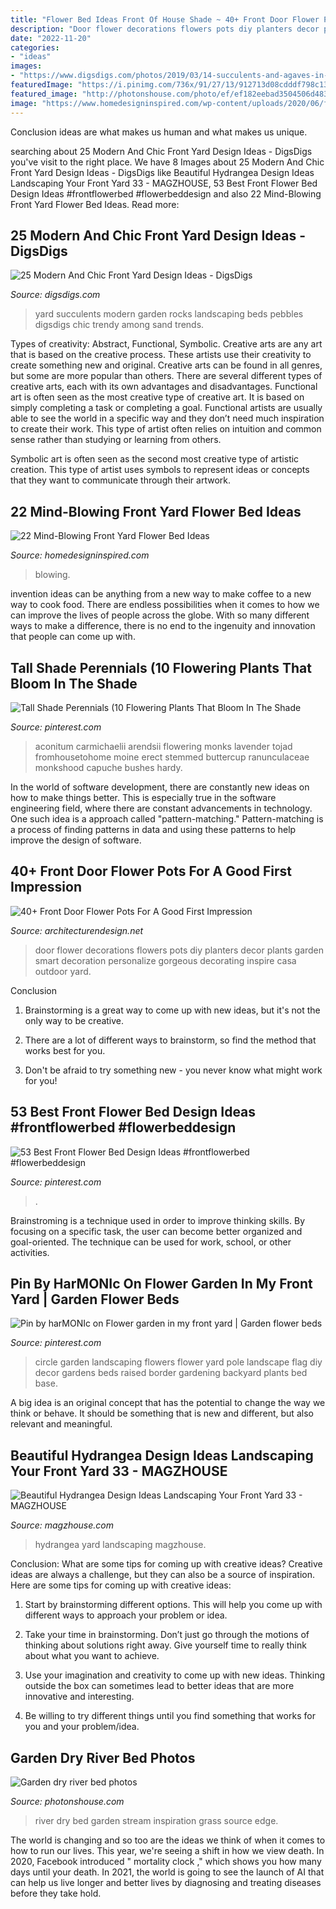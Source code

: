 ```yaml
---
title: "Flower Bed Ideas Front Of House Shade ~ 40+ Front Door Flower Pots For A Good First Impression"
description: "Door flower decorations flowers pots diy planters decor plants garden smart decoration personalize gorgeous decorating inspire casa outdoor yard"
date: "2022-11-20"
categories:
- "ideas"
images:
- "https://www.digsdigs.com/photos/2019/03/14-succulents-and-agaves-in-raise-garden-beds-covered-with-white-pebbles-for-a-very-neat-and-laconic-front-yard-look.jpg"
featuredImage: "https://i.pinimg.com/736x/91/27/13/912713d08cdddf798c13b1fe2988bfda--garden-ideas-diy-garden-design-ideas.jpg"
featured_image: "http://photonshouse.com/photo/ef/ef182eebad3504506d483f9522f54517.jpg"
image: "https://www.homedesigninspired.com/wp-content/uploads/2020/06/front-house-flower-bed-ideas-16.jpg"
---
```



Conclusion
ideas are what makes us human and what makes us unique.

	

		
searching about 25 Modern And Chic Front Yard Design Ideas - DigsDigs you've visit to the right place. We have 8 Images about 25 Modern And Chic Front Yard Design Ideas - DigsDigs like Beautiful Hydrangea Design Ideas Landscaping Your Front Yard 33 - MAGZHOUSE, 53 Best Front Flower Bed Design Ideas #frontflowerbed #flowerbeddesign and also 22 Mind-Blowing Front Yard Flower Bed Ideas. Read more:
		
    
## 25 Modern And Chic Front Yard Design Ideas - DigsDigs

<img loading=lazy src="https://www.digsdigs.com/photos/2019/03/14-succulents-and-agaves-in-raise-garden-beds-covered-with-white-pebbles-for-a-very-neat-and-laconic-front-yard-look.jpg" onerror="this.onerror=null;this.src='https://tse4.mm.bing.net/th?id=OIP.xDme6woeknRqYn7nw6Y3CgHaLF&amp;pid=15.1';" alt="25 Modern And Chic Front Yard Design Ideas - DigsDigs">

_Source: digsdigs.com_

>yard succulents modern garden rocks landscaping beds pebbles digsdigs chic trendy among sand trends. 

	

Types of creativity: Abstract, Functional, Symbolic.
Creative arts are any art that is based on the creative process. These artists use their creativity to create something new and original. Creative arts can be found in all genres, but some are more popular than others. There are several different types of creative arts, each with its own advantages and disadvantages.
Functional art is often seen as the most creative type of creative art. It is based on simply completing a task or completing a goal. Functional artists are usually able to see the world in a specific way and they don’t need much inspiration to create their work. This type of artist often relies on intuition and common sense rather than studying or learning from others.

 Symbolic art is often seen as the second most creative type of artistic creation. This type of artist uses symbols to represent ideas or concepts that they want to communicate through their artwork.

    
## 22 Mind-Blowing Front Yard Flower Bed Ideas

<img loading=lazy src="https://www.homedesigninspired.com/wp-content/uploads/2020/06/front-house-flower-bed-ideas-16.jpg" onerror="this.onerror=null;this.src='https://tse1.mm.bing.net/th?id=OIP.Gba0opPALDEFZs_VUk9kIQHaJ4&amp;pid=15.1';" alt="22 Mind-Blowing Front Yard Flower Bed Ideas">

_Source: homedesigninspired.com_

>blowing. 

	

invention ideas can be anything from a new way to make coffee to a new way to cook food. There are endless possibilities when it comes to how we can improve the lives of people across the globe. With so many different ways to make a difference, there is no end to the ingenuity and innovation that people can come up with.

    
## Tall Shade Perennials (10 Flowering Plants That Bloom In The Shade

<img loading=lazy src="https://i.pinimg.com/736x/46/c4/12/46c4123c2cc71a9a34ac615c8dcbb16b.jpg" onerror="this.onerror=null;this.src='https://tse4.mm.bing.net/th?id=OIP.uRhQfPlg4DF9wEdocWxmpQHaLH&amp;pid=15.1';" alt="Tall Shade Perennials (10 Flowering Plants That Bloom In The Shade">

_Source: pinterest.com_

>aconitum carmichaelii arendsii flowering monks lavender tojad fromhousetohome moine erect stemmed buttercup ranunculaceae monkshood capuche bushes hardy. 

	

In the world of software development, there are constantly new ideas on how to make things better. This is especially true in the software engineering field, where there are constant advancements in technology. One such idea is a approach called "pattern-matching." Pattern-matching is a process of finding patterns in data and using these patterns to help improve the design of software.

    
## 40+ Front Door Flower Pots For A Good First Impression

<img loading=lazy src="http://cdn.architecturendesign.net/wp-content/uploads/2016/04/AD-Smart-Design-Front-Door-Planters-CoverImage.jpg" onerror="this.onerror=null;this.src='https://tse2.mm.bing.net/th?id=OIP.1KUF0tv_P4TpYfpOCJh9sQHaDw&amp;pid=15.1';" alt="40+ Front Door Flower Pots For A Good First Impression">

_Source: architecturendesign.net_

>door flower decorations flowers pots diy planters decor plants garden smart decoration personalize gorgeous decorating inspire casa outdoor yard. 

	

Conclusion
1. Brainstorming is a great way to come up with new ideas, but it's not the only way to be creative.
2. There are a lot of different ways to brainstorm, so find the method that works best for you.

3. Don't be afraid to try something new - you never know what might work for you!

    
## 53 Best Front Flower Bed Design Ideas #frontflowerbed #flowerbeddesign

<img loading=lazy src="https://i.pinimg.com/736x/48/4b/0c/484b0c1b4c2563c4361e2310174621ad.jpg" onerror="this.onerror=null;this.src='https://tse1.mm.bing.net/th?id=OIP.lw6eS9_wcUelfa1pnxJCoAHaJ3&amp;pid=15.1';" alt="53 Best Front Flower Bed Design Ideas #frontflowerbed #flowerbeddesign">

_Source: pinterest.com_

>. 

	

Brainstroming is a technique used in order to improve thinking skills. By focusing on a specific task, the user can become better organized and goal-oriented. The technique can be used for work, school, or other activities.

    
## Pin By HarMONIc On Flower Garden In My Front Yard | Garden Flower Beds

<img loading=lazy src="https://i.pinimg.com/736x/91/27/13/912713d08cdddf798c13b1fe2988bfda--garden-ideas-diy-garden-design-ideas.jpg" onerror="this.onerror=null;this.src='https://tse3.mm.bing.net/th?id=OIP.x6pUmXQvLerfp9a5qxP6DAHaFj&amp;pid=15.1';" alt="Pin by harMONIc on Flower garden in my front yard | Garden flower beds">

_Source: pinterest.com_

>circle garden landscaping flowers flower yard pole landscape flag diy decor gardens beds raised border gardening backyard plants bed base. 

	

A big idea is an original concept that has the potential to change the way we think or behave. It should be something that is new and different, but also relevant and meaningful.

    
## Beautiful Hydrangea Design Ideas Landscaping Your Front Yard 33 - MAGZHOUSE

<img loading=lazy src="https://i1.wp.com/magzhouse.com/wp-content/uploads/2019/08/Beautiful-Hydrangea-Design-Ideas-Landscaping-Your-Front-Yard-33.jpg?fit=1024%2C1613&amp;ssl=1" onerror="this.onerror=null;this.src='https://tse3.mm.bing.net/th?id=OIP.frk03I9qD17hHjPd-fgEigHaLq&amp;pid=15.1';" alt="Beautiful Hydrangea Design Ideas Landscaping Your Front Yard 33 - MAGZHOUSE">

_Source: magzhouse.com_

>hydrangea yard landscaping magzhouse. 

	

Conclusion: What are some tips for coming up with creative ideas?
Creative ideas are always a challenge, but they can also be a source of inspiration. Here are some tips for coming up with creative ideas:
1. Start by brainstorming different options. This will help you come up with different ways to approach your problem or idea.

2. Take your time in brainstorming. Don’t just go through the motions of thinking about solutions right away. Give yourself time to really think about what you want to achieve.

3. Use your imagination and creativity to come up with new ideas. Thinking outside the box can sometimes lead to better ideas that are more innovative and interesting.

4. Be willing to try different things until you find something that works for you and your problem/idea.

    
## Garden Dry River Bed Photos

<img loading=lazy src="http://photonshouse.com/photo/ef/ef182eebad3504506d483f9522f54517.jpg" onerror="this.onerror=null;this.src='https://tse2.mm.bing.net/th?id=OIP.5RkKC1LLhaaDCQZDKtVjPQHaJ4&amp;pid=15.1';" alt="Garden dry river bed photos">

_Source: photonshouse.com_

>river dry bed garden stream inspiration grass source edge. 

	

The world is changing and so too are the ideas we think of when it comes to how to run our lives. This year, we're seeing a shift in how we view death. In 2020, Facebook introduced " mortality clock ," which shows you how many days until your death. In 2021, the world is going to see the launch of AI that can help us live longer and better lives by diagnosing and treating diseases before they take hold.

